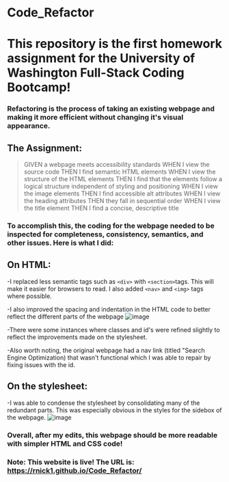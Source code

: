 # Code_Refactor


# This repository is the first homework assignment for the University of Washington Full-Stack Coding Bootcamp!

### Refactoring is the process of taking an existing webpage and making it more efficient without changing it's visual appearance.

## The Assignment:

> GIVEN a webpage meets accessibility standards
WHEN I view the source code
THEN I find semantic HTML elements
WHEN I view the structure of the HTML elements
THEN I find that the elements follow a logical structure independent of styling and positioning
WHEN I view the image elements
THEN I find accessible alt attributes
WHEN I view the heading attributes
THEN they fall in sequential order
WHEN I view the title element
THEN I find a concise, descriptive title

### To accomplish this, the coding for the webpage needed to be inspected for completeness, consistency, semantics, and other issues. Here is what I did:

## On HTML:

-I replaced less semantic tags such as ```<div>``` with ```<section>```tags. This will make it easier for browsers to read. I also added ```<nav>``` and ```<img>``` tags where possible.

-I also improved the spacing and indentation in the HTML code to better reflect the different parts of the webpage 
![image](https://user-images.githubusercontent.com/75188059/102554313-64207000-4079-11eb-8242-a8064f83f3cc.png)

-There were some instances where classes and id's were refined slightly to reflect the improvements made on the stylesheet.

-Also worth noting, the original webpage had a nav link (titled "Search Engine Optimization) that wasn't functional which I was able to repair by fixing issues with the id.

## On the stylesheet:
-I was able to condense the stylesheet by consolidating many of the redundant parts. This was especially obvious in the styles for the sidebox of the webpage. ![image](https://user-images.githubusercontent.com/75188059/102554429-b2357380-4079-11eb-98bb-b6a753423fca.png)

### Overall, after my edits, this webpage should be more readable with simpler HTML and CSS code!

### Note: This website is live! The URL is: https://rnick1.github.io/Code_Refactor/